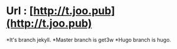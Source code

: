 # Url : [http://t.joo.pub](http://t.joo.pub)
*It's branch jekyll.
*Master branch is get3w
*Hugo branch is hugo.